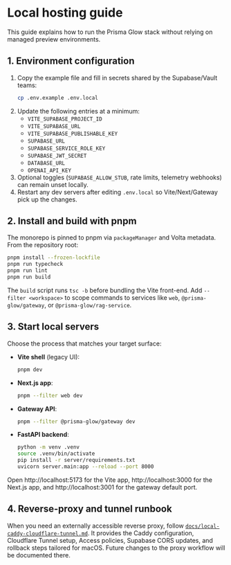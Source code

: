 # Local hosting guide

This guide explains how to run the Prisma Glow stack without relying on managed preview environments.

## 1. Environment configuration

1. Copy the example file and fill in secrets shared by the Supabase/Vault teams:
   ```bash
   cp .env.example .env.local
   ```
2. Update the following entries at a minimum:
   - `VITE_SUPABASE_PROJECT_ID`
   - `VITE_SUPABASE_URL`
   - `VITE_SUPABASE_PUBLISHABLE_KEY`
   - `SUPABASE_URL`
   - `SUPABASE_SERVICE_ROLE_KEY`
   - `SUPABASE_JWT_SECRET`
   - `DATABASE_URL`
   - `OPENAI_API_KEY`
3. Optional toggles (`SUPABASE_ALLOW_STUB`, rate limits, telemetry webhooks) can remain unset locally.
4. Restart any dev servers after editing `.env.local` so Vite/Next/Gateway pick up the changes.

## 2. Install and build with pnpm

The monorepo is pinned to pnpm via `packageManager` and Volta metadata. From the repository root:

```bash
pnpm install --frozen-lockfile
pnpm run typecheck
pnpm run lint
pnpm run build
```

The `build` script runs `tsc -b` before bundling the Vite front-end. Add `--filter <workspace>` to scope commands to services like `web`, `@prisma-glow/gateway`, or `@prisma-glow/rag-service`.

## 3. Start local servers

Choose the process that matches your target surface:

- **Vite shell** (legacy UI):
  ```bash
  pnpm dev
  ```
- **Next.js app**:
  ```bash
  pnpm --filter web dev
  ```
- **Gateway API**:
  ```bash
  pnpm --filter @prisma-glow/gateway dev
  ```
- **FastAPI backend**:
  ```bash
  python -m venv .venv
  source .venv/bin/activate
  pip install -r server/requirements.txt
  uvicorn server.main:app --reload --port 8000
  ```

Open http://localhost:5173 for the Vite app, http://localhost:3000 for the Next.js app, and http://localhost:3001 for the gateway default port.

## 4. Reverse-proxy and tunnel runbook

When you need an externally accessible reverse proxy, follow [`docs/local-caddy-cloudflare-tunnel.md`](./local-caddy-cloudflare-tunnel.md). It provides the Caddy configuration, Cloudflare Tunnel setup, Access policies, Supabase CORS updates, and rollback steps tailored for macOS. Future changes to the proxy workflow will be documented there.

